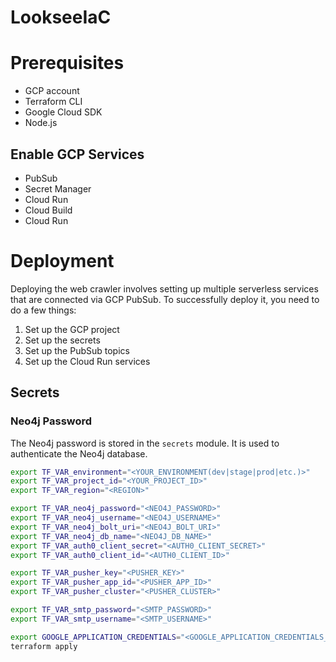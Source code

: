 # LookseeIaC

# Prerequisites

- GCP account
- Terraform CLI
- Google Cloud SDK
- Node.js

## Enable GCP Services

- PubSub
- Secret Manager
- Cloud Run
- Cloud Build
- Cloud Run



# Deployment

Deploying the web crawler involves setting up multiple serverless services that are connected via GCP PubSub. To successfully deploy it, you need to do a few things:

1. Set up the GCP project
2. Set up the secrets
3. Set up the PubSub topics
4. Set up the Cloud Run services

## Secrets

### Neo4j Password

The Neo4j password is stored in the `secrets` module. It is used to authenticate the Neo4j database.

```bash
export TF_VAR_environment="<YOUR_ENVIRONMENT(dev|stage|prod|etc.)>"
export TF_VAR_project_id="<YOUR_PROJECT_ID>"
export TF_VAR_region="<REGION>"

export TF_VAR_neo4j_password="<NEO4J_PASSWORD>"
export TF_VAR_neo4j_username="<NEO4J_USERNAME>"
export TF_VAR_neo4j_bolt_uri="<NEO4J_BOLT_URI>"
export TF_VAR_neo4j_db_name="<NEO4J_DB_NAME>"
export TF_VAR_auth0_client_secret="<AUTH0_CLIENT_SECRET>"
export TF_VAR_auth0_client_id="<AUTH0_CLIENT_ID>"

export TF_VAR_pusher_key="<PUSHER_KEY>"
export TF_VAR_pusher_app_id="<PUSHER_APP_ID>"
export TF_VAR_pusher_cluster="<PUSHER_CLUSTER>"

export TF_VAR_smtp_password="<SMTP_PASSWORD>"
export TF_VAR_smtp_username="<SMTP_USERNAME>"

export GOOGLE_APPLICATION_CREDENTIALS="<GOOGLE_APPLICATION_CREDENTIALS_PATH>"
terraform apply
```